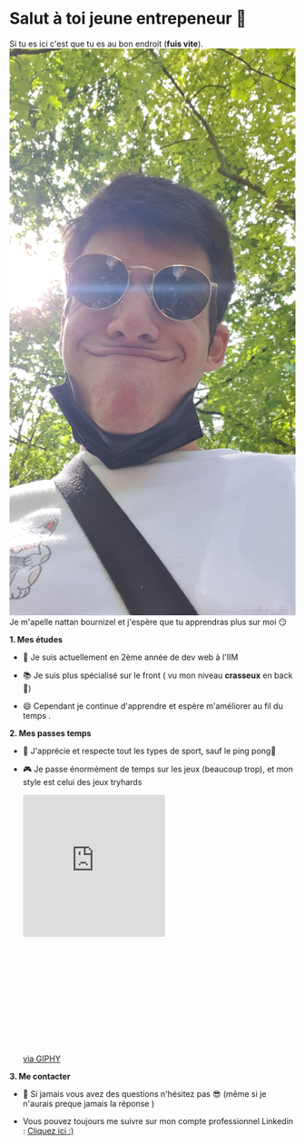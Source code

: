 ### <h1> Salut à toi jeune entrepeneur :octopus:


Si tu es ici c'est que tu es au bon endroit (**fuis vite**).
![photo de moi](photo.jpg)
Je m'apelle nattan bournizel et j'espère que tu apprendras plus sur moi :smirk:

**1. Mes études**

- 🔭 Je suis actuellement en 2ème année de dev web à l'IIM

- :books: Je suis plus spécialisé sur le front ( vu mon niveau **crasseux** en back :shit:)

- 😄 Cependant je continue d'apprendre et espère m'améliorer au fil du temps .

**2. Mes passes temps**

- :football: J'apprécie et respecte tout les types de sport, sauf le ping pong:monkey:

- :video_game: Je passe énormément de temps sur les jeux (beaucoup trop), et mon style est celui des jeux tryhards <div style="width:100%;height:0;padding-bottom:92%;position:relative;"><iframe src="https://giphy.com/embed/KhZ2e5OExUnug" width="250px" height="250px" style="position:absolute" frameBorder="0" class="giphy-embed" allowFullScreen></iframe></div><p><a href="https://giphy.com/gifs/KhZ2e5OExUnug">via GIPHY</a></p>

**3. Me contacter**

- 💬 Si jamais vous avez des questions n'hésitez pas :sunglasses: (même si je n'aurais preque jamais la réponse  )

- Vous pouvez toujours me suivre sur mon compte professionnel Linkedin : [Cliquez ici :)](https://www.linkedin.com/in/nattan-bournizel-a558b9207/)



